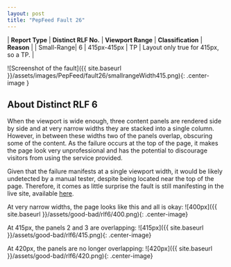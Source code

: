 ```yaml
---
layout: post
title: "PepFeed Fault 26"
---
```

| **Report Type** | **Distinct RLF No.** | **Viewport Range** | **Classification** | **Reason** |
| Small-Range| 6 | 415px-415px | TP | Layout only true for 415px, so a TP. | 

![Screenshot of the fault]({{ site.baseurl }}/assets/images/PepFeed/fault26/smallrangeWidth415.png){: .center-image }

## About Distinct RLF 6

When the viewport is wide enough, three content panels are rendered side by side and at very narrow widths they are stacked into a single column. However, in between these widths two of the panels overlap, obscuring some of the content. As the failure occurs at the top of the page, it makes the page look very unprofessional and has the potential to discourage visitors from using the service provided.

Given that the failure manifests at a single viewport width, it would be likely undetected by a manual tester, despite being located near the top of the page. Therefore, it comes as little surprise the fault is still manifesting in the live site, available [here](http://pepfeed.com).

At very narrow widths, the page looks like this and all is okay:
![400px]({{ site.baseurl }}/assets/good-bad/rlf6/400.png){: .center-image}

At 415px, the panels 2 and 3 are overlapping:
![415px]({{ site.baseurl }}/assets/good-bad/rlf6/415.png){: .center-image}

At 420px, the panels are no longer overlapping:
![420px]({{ site.baseurl }}/assets/good-bad/rlf6/420.png){: .center-image}
